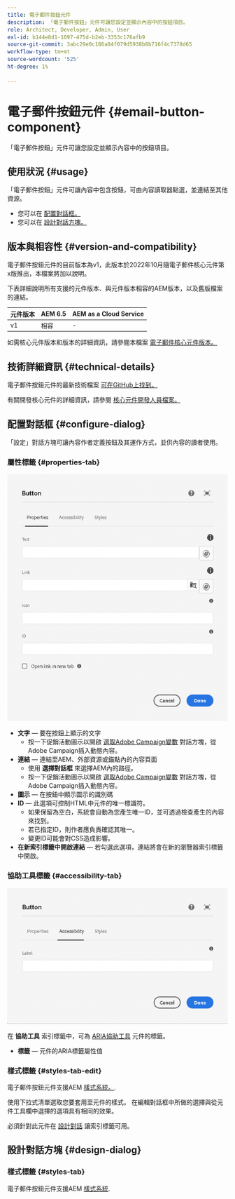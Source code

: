 ```yaml
---
title: 電子郵件按鈕元件
description: 「電子郵件按鈕」元件可讓您設定並顯示內容中的按鈕項目。
role: Architect, Developer, Admin, User
exl-id: b144e8d1-1097-475d-b2eb-3353c176afb9
source-git-commit: 3abc29e0c186a84f079d5938b8b716f4c7378d65
workflow-type: tm+mt
source-wordcount: '525'
ht-degree: 1%

---
```



# 電子郵件按鈕元件 {#email-button-component}

「電子郵件按鈕」元件可讓您設定並顯示內容中的按鈕項目。

## 使用狀況 {#usage}

「電子郵件按鈕」元件可讓內容中包含按鈕，可由內容讀取器點選，並連結至其他資源。

* 您可以在 [配置對話框。](#configure-dialog)
* 您可以在 [設計對話方塊。](#design-dialog)

## 版本與相容性 {#version-and-compatibility}

電子郵件按鈕元件的目前版本為v1，此版本於2022年10月隨電子郵件核心元件第x版推出，本檔案將加以說明。

下表詳細說明所有支援的元件版本、與元件版本相容的AEM版本，以及舊版檔案的連結。

| 元件版本 | AEM 6.5 | AEM as a Cloud Service  |
|---|---|---|
| v1 | 相容 | - |

如需核心元件版本和版本的詳細資訊，請參閱本檔案 [電子郵件核心元件版本。](/help/email/versions.md)

## 技術詳細資訊 {#technical-details}

電子郵件按鈕元件的最新技術檔案 [可在GitHub上找到。](https://adobe.com/go/aem_cmp_tech_email_button_v1)

有關開發核心元件的詳細資訊，請參閱 [核心元件開發人員檔案。](/help/developing/overview.md)

## 配置對話框 {#configure-dialog}

「設定」對話方塊可讓內容作者定義按鈕及其運作方式，並供內容的讀者使用。

### 屬性標籤 {#properties-tab}

![按鈕元件的編輯對話框的屬性頁簽](/help/email/assets/email-button-edit-properties.png)

* **文字**  — 要在按鈕上顯示的文字
   * 按一下促銷活動圖示以開啟 [選取Adobe Campaign變數](/help/email/campaign-variables.md) 對話方塊，從Adobe Campaign插入動態內容。
* **連結**  — 連結至AEM、外部資源或錨點內的內容頁面
   * 使用 **選擇對話框** 來選擇AEM內的路徑。
   * 按一下促銷活動圖示以開啟 [選取Adobe Campaign變數](/help/email/campaign-variables.md) 對話方塊，從Adobe Campaign插入動態內容。
* **圖示**  — 在按鈕中顯示圖示的識別碼
* **ID**  — 此選項可控制HTML中元件的唯一標識符。
   * 如果保留為空白，系統會自動為您產生唯一ID，並可透過檢查產生的內容來找到。
   * 若已指定ID，則作者應負責確認其唯一。
   * 變更ID可能會對CSS造成影響。
* **在新索引標籤中開啟連結**  — 若勾選此選項，連結將會在新的瀏覽器索引標籤中開啟。

### 協助工具標籤 {#accessibility-tab}

![按鈕元件的編輯對話方塊的協助工具索引標籤](/help/email/assets/email-button-edit-accessibility.png)

在 **協助工具** 索引標籤中，可為 [ARIA協助工具](https://www.w3.org/WAI/standards-guidelines/aria/) 元件的標籤。

* **標籤**  — 元件的ARIA標籤屬性值

### 樣式標籤 {#styles-tab-edit}

電子郵件按鈕元件支援AEM [樣式系統。](/help/get-started/authoring.md#component-styling).

使用下拉式清單選取您要套用至元件的樣式。 在編輯對話框中所做的選擇與從元件工具欄中選擇的選項具有相同的效果。

必須針對此元件在 [設計對話](#design-dialog) 讓索引標籤可用。

## 設計對話方塊 {#design-dialog}

### 樣式標籤 {#styles-tab}

電子郵件按鈕元件支援AEM [樣式系統](/help/get-started/authoring.md#component-styling).
